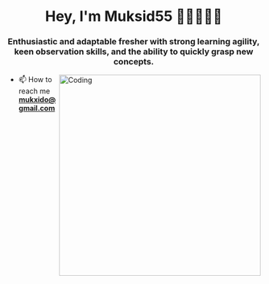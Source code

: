 <h1 align="center">Hey, I'm Muksid55 👋🏾🧑🏾‍💻</h1>
<h3 align="center">Enthusiastic and adaptable fresher with strong learning agility, keen observation skills, and the ability to quickly grasp new concepts.</h3>
<img align="right" alt="Coding" width="400" src="https://i.pinimg.com/originals/7c/90/49/7c9049b66ed97f3eb203318f381cac87.gif">

- 📫 How to reach me **mukxido@gmail.com**

